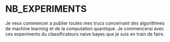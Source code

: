 # NB_EXPERIMENTS
Je veux commencer a publier toutes mes trucs concernant des algorithmes de machine learning et de la computation quantique. Je commencerai avec ces experiments du classificateurs naive bayes que je suis en train de faire. 